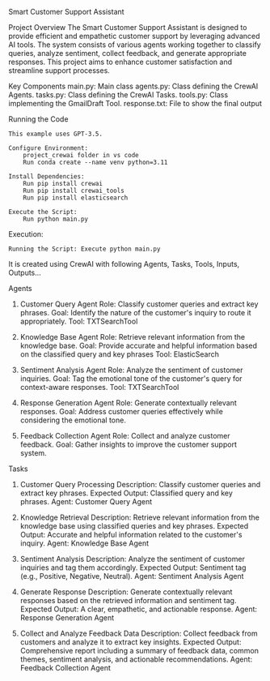 Smart Customer Support Assistant

Project Overview
   The Smart Customer Support Assistant is designed to provide efficient and empathetic customer support by leveraging advanced AI tools. The system consists of various agents working together to classify queries, analyze sentiment, collect feedback, and generate appropriate responses. This project aims to enhance customer satisfaction and streamline support processes.

Key Components
   main.py: 
        Main class 
    agents.py: 
        Class defining the CrewAI Agents.
    tasks.py: 
        Class defining the CrewAI Tasks.
    tools.py: 
        Class implementing the GmailDraft Tool.
    response.txt:
        File to show the final output


Running the Code

    This example uses GPT-3.5.

    Configure Environment: 
        project_crewai folder in vs code
        Run conda create --name venv python=3.11

    Install Dependencies: 
        Run pip install crewai
        Run pip install crewai_tools
        Run pip install elasticsearch

    Execute the Script: 
        Run python main.py


Execution: 

    Running the Script: Execute python main.py

    
It is created using CrewAI with following Agents, Tasks, Tools, Inputs, Outputs...

Agents

1. Customer Query Agent
Role: Classify customer queries and extract key phrases.
Goal: Identify the nature of the customer's inquiry to route it appropriately.
Tool: TXTSearchTool

2. Knowledge Base Agent
Role: Retrieve relevant information from the knowledge base.
Goal: Provide accurate and helpful information based on the classified query and key phrases
Tool: ElasticSearch

3. Sentiment Analysis Agent
Role: Analyze the sentiment of customer inquiries.
Goal: Tag the emotional tone of the customer's query for context-aware responses.
Tool: TXTSearchTool

4. Response Generation Agent
Role: Generate contextually relevant responses.
Goal: Address customer queries effectively while considering the emotional tone.

5. Feedback Collection Agent
Role: Collect and analyze customer feedback.
Goal: Gather insights to improve the customer support system.

Tasks

1. Customer Query Processing
Description: Classify customer queries and extract key phrases.
Expected Output: Classified query and key phrases.
Agent: Customer Query Agent

2. Knowledge Retrieval
Description: Retrieve relevant information from the knowledge base using classified queries and key phrases.
Expected Output: Accurate and helpful information related to the customer's inquiry.
Agent: Knowledge Base Agent

3. Sentiment Analysis
Description: Analyze the sentiment of customer inquiries and tag them accordingly.
Expected Output: Sentiment tag (e.g., Positive, Negative, Neutral).
Agent: Sentiment Analysis Agent

4. Generate Response
Description: Generate contextually relevant responses based on the retrieved information and sentiment tag.
Expected Output: A clear, empathetic, and actionable response.
Agent: Response Generation Agent

5. Collect and Analyze Feedback Data
Description: Collect feedback from customers and analyze it to extract key insights.
Expected Output: Comprehensive report including a summary of feedback data, common themes, sentiment analysis, and actionable recommendations.
Agent: Feedback Collection Agent

